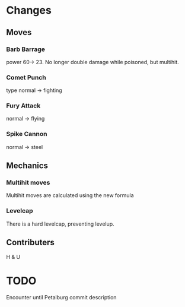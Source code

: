 # Changes
## Moves
### Barb Barrage
power 60-> 23. No longer double damage while poisoned, but multihit.
### Comet Punch
type normal -> fighting
### Fury Attack
normal -> flying
### Spike Cannon
normal -> steel
## Mechanics
### Multihit moves
Multihit moves are calculated using the new formula
### Levelcap
There is a hard levelcap, preventing levelup.
## Contributers
H & U
# TODO
Encounter until Petalburg commit description